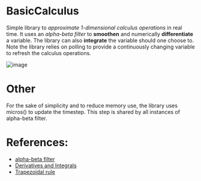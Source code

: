 # BasicCalculus
Simple library to _approximate 1-dimensional calculus operations_ in real time. It uses an _alpha-beta filter_ to __smoothen__ and numerically __differentiate__ a variable. The library can also __integrate__ the variable should one choose to. Note the library relies on polling to provide a continuously changing variable to refresh the calculus operations.

![image](http://hyperphysics.phy-astr.gsu.edu/hbase/Math/immath/derint.png)

# Other
For the sake of simplicity and to reduce memory use, the library uses micros() to update the timestep. This step is shared by all instances of alpha-beta filter.

# References:
- [alpha-beta filter](https://en.wikipedia.org/wiki/Alpha_beta_filter)
- [Derivatives and Integrals](http://hyperphysics.phy-astr.gsu.edu/hbase/Math/derint.html)
- [Trapezoidal rule](https://en.wikipedia.org/wiki/Trapezoidal_rule)

